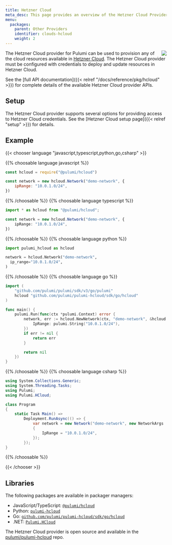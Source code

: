 ```yaml
---
title: Hetzner Cloud
meta_desc: This page provides an overview of the Hetzner Cloud Provider for Pulumi.
menu:
  packages:
    parent: Other Providers
    identifier: clouds-hcloud
    weight: 2
---
```


<img src="/logos/tech/hetzner.png" align="right" class="h-16 px-8 pb-4">

The Hetzner Cloud provider for Pulumi can be used to provision any of the cloud resources available in [Hetzner Cloud](https://www.hetzner.com/cloud).
The Hetzner Cloud provider must be configured with credentials to deploy and update resources in Hetzner Cloud.

See the [full API documentation]({{< relref "/docs/reference/pkg/hcloud" >}}) for complete details of the available Hetzner Cloud provider APIs.

## Setup

The Hetzner Cloud provider supports several options for providing access to Hetzner Cloud credentials.  See the [Hetzner Cloud setup page]({{< relref "setup" >}}) for details.

## Example

{{< chooser language "javascript,typescript,python,go,csharp" >}}

{{% choosable language javascript %}}

```javascript
const hcloud = require("@pulumi/hcloud")

const network = new hcloud.Network("demo-network", {
    ipRange: "10.0.1.0/24",
})
```

{{% /choosable %}}
{{% choosable language typescript %}}

```typescript
import * as hcloud from "@pulumi/hcloud";

const network = new hcloud.Network("demo-network", {
    ipRange: "10.0.1.0/24",
})
```

{{% /choosable %}}
{{% choosable language python %}}

```python
import pulumi_hcloud as hcloud

network = hcloud.Network("demo-network",
  ip_range="10.0.1.0/24",
)
```

{{% /choosable %}}
{{% choosable language go %}}

```go
import (
	"github.com/pulumi/pulumi/sdk/v3/go/pulumi"
	hcloud "github.com/pulumi/pulumi-hcloud/sdk/go/hcloud"
)

func main() {
	pulumi.Run(func(ctx *pulumi.Context) error {
		network, err := hcloud.NewNetwork(ctx, "demo-network", &hcloud.NetworkArgs{
			IpRange: pulumi.String("10.0.1.0/24"),
		})
		if err != nil {
			return err
		}

		return nil
	})
}

```

{{% /choosable %}}
{{% choosable language csharp %}}

```csharp
using System.Collections.Generic;
using System.Threading.Tasks;
using Pulumi;
using Pulumi.HCloud;

class Program
{
    static Task Main() =>
        Deployment.RunAsync(() => {
            var network = new Network("demo-network", new NetworkArgs
            {
                IpRange = "10.0.1.0/24",
            });
        });
}
```

{{% /choosable %}}

{{< /chooser >}}

## Libraries

The following packages are available in packager managers:

* JavaScript/TypeScript: [`@pulumi/hcloud`](https://www.npmjs.com/package/@pulumi/hcloud)
* Python: [`pulumi-hcloud`](https://pypi.org/project/pulumi-hcloud/)
* Go: [`github.com/pulumi/pulumi-hcloud/sdk/go/hcloud`](https://github.com/pulumi/pulumi-hcloud)
* .NET: [`Pulumi.HCloud`](https://www.nuget.org/packages/Pulumi.HCloud)

The Hetzner Cloud provider is open source and available in the [pulumi/pulumi-hcloud](https://github.com/pulumi/pulumi-hcloud) repo.
